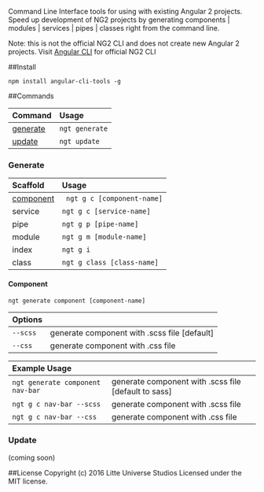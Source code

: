Command Line Interface tools for using with existing Angular 2 projects. Speed up development of NG2 projects by generating components | modules | services | pipes | classes right from the command line.  

Note: this is not the official NG2 CLI and does not create new Angular 2 projects. Visit [Angular CLI](https://cli.angular.io/) for official NG2 CLI  

##Install 

`npm install angular-cli-tools -g`


##Commands

| Command        | Usage|
|:------------- |:-------|
| [generate](#generate)      | `ngt generate`|
| [update](#update)      | `ngt update `|


### Generate 

| Scaffold        | Usage|
|:------------- |:-------|
| [component](#component)      |` ngt g c [component-name]`|
| service      | `ngt g c [service-name]`|
| pipe      | `ngt g p [pipe-name]`|
| module      | `ngt g m [module-name]`|
| index      | `ngt g i `|
| class      | `ngt g class [class-name]`|


#### Component 

`ngt generate component [component-name]`

| Options    | |
|:------------- |:-------|
| `--scss`     | generate component with .scss file [default] |
| `--css`      | generate component with .css file|


| Example Usage      | |
|:------------- |:-------|
| `ngt generate component nav-bar`     | generate component with .scss file [default to sass]|
| `ngt g c nav-bar --scss`      | generate component with .scss file|
| `ngt g c nav-bar --css`      | generate component with .css file| 


### Update
 (coming soon)


##License
Copyright (c) 2016 Litte Universe Studios
Licensed under the MIT license.
